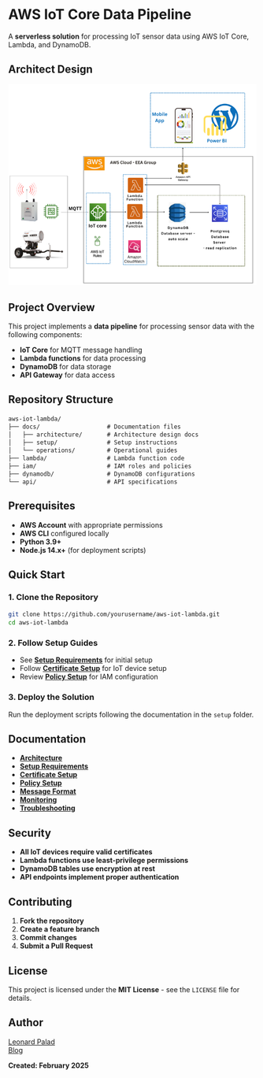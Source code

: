 # AWS IoT Core Data Pipeline

A **serverless solution** for processing IoT sensor data using AWS IoT Core, Lambda, and DynamoDB.

## Architect Design
![Architecture Diagram](docs/Screenshot_3.png)


## Project Overview

This project implements a **data pipeline** for processing sensor data with the following components:

- **IoT Core** for MQTT message handling
- **Lambda functions** for data processing
- **DynamoDB** for data storage
- **API Gateway** for data access

## Repository Structure

```
aws-iot-lambda/
├── docs/                   # Documentation files
│   ├── architecture/       # Architecture design docs
│   ├── setup/              # Setup instructions
│   └── operations/         # Operational guides
├── lambda/                 # Lambda function code
├── iam/                    # IAM roles and policies
├── dynamodb/               # DynamoDB configurations
└── api/                    # API specifications
```

## Prerequisites

- **AWS Account** with appropriate permissions
- **AWS CLI** configured locally
- **Python 3.9+**
- **Node.js 14.x+** (for deployment scripts)

## Quick Start

### 1. Clone the Repository

```bash
git clone https://github.com/yourusername/aws-iot-lambda.git
cd aws-iot-lambda
```

### 2. Follow Setup Guides

- See **[Setup Requirements](./docs/setup/requirements.md)** for initial setup
- Follow **[Certificate Setup](./docs/setup/certificates.md)** for IoT device setup
- Review **[Policy Setup](./docs/setup/policy-setup.md)** for IAM configuration

### 3. Deploy the Solution

Run the deployment scripts following the documentation in the `setup` folder.

## Documentation

- **[Architecture](./docs/architecture/iot-core-setup.md)**
- **[Setup Requirements](./docs/setup/requirements.md)**
- **[Certificate Setup](./docs/setup/certificates.md)**
- **[Policy Setup](./docs/setup/policy-setup.md)**
- **[Message Format](./docs/operations/message-format.md)**
- **[Monitoring](./docs/operations/monitoring.md)**
- **[Troubleshooting](./docs/operations/troubleshooting.md)**

## Security

- **All IoT devices require valid certificates**
- **Lambda functions use least-privilege permissions**
- **DynamoDB tables use encryption at rest**
- **API endpoints implement proper authentication**

## Contributing

1. **Fork the repository**
2. **Create a feature branch**
3. **Commit changes**
4. **Submit a Pull Request**

## License

This project is licensed under the **MIT License** - see the `LICENSE` file for details.


## Author

[Leonard Palad](https://www.linkedin.com/in/leonardspalad/)  
[Blog](https://www.cloudhermit.com.au/)  

**Created: February 2025**
